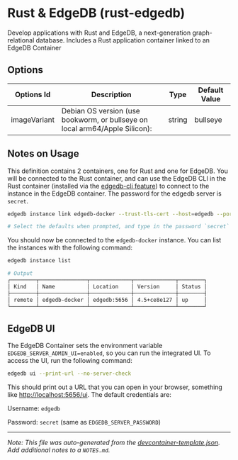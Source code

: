 
# Rust & EdgeDB (rust-edgedb)

Develop applications with Rust and EdgeDB, a next-generation graph-relational database. Includes a Rust application container linked to an EdgeDB Container

## Options

| Options Id | Description | Type | Default Value |
|-----|-----|-----|-----|
| imageVariant | Debian OS version (use bookworm, or bullseye on local arm64/Apple Silicon): | string | bullseye |

## Notes on Usage

This definition contains 2 containers, one for Rust and one for EdgeDB. You will be connected to the Rust container, and can use the EdgeDB CLI in the Rust container (installed via the [edgedb-cli feature](https://github.com/joshuanianji/devcontainer-features/tree/main/src/edgedb-cli)) to connect to the instance in the EdgeDB container. The password for the edgedb server is `secret`.

```bash
edgedb instance link edgedb-docker --trust-tls-cert --host=edgedb --port=5656 --password

# Select the defaults when prompted, and type in the password `secret` when prompted
```

You should now be connected to the `edgedb-docker` instance. You can list the instances with the following command:

```bash
edgedb instance list

# Output
┌────────┬───────────────┬─────────────┬─────────────┬────────┐
│ Kind   │ Name          │ Location    │ Version     │ Status │
├────────┼───────────────┼─────────────┼─────────────┼────────┤
│ remote │ edgedb-docker │ edgedb:5656 │ 4.5+ce8e127 │ up     │
└────────┴───────────────┴─────────────┴─────────────┴────────┘
```

## EdgeDB UI

The EdgeDB Container sets the environment variable `EDGEDB_SERVER_ADMIN_UI=enabled`, so you can run the integrated UI. To access the UI, run the following command:

```bash
edgedb ui --print-url --no-server-check
```

This should print out a URL that you can open in your browser, something like [http://localhost:5656/ui](http://localhost:5656/ui). The default credentials are:

Username: `edgedb`

Password: `secret` (same as `EDGEDB_SERVER_PASSWORD`)


---

_Note: This file was auto-generated from the [devcontainer-template.json](https://github.com/joshuanianji/devcontainer-templates/blob/main/src/rust-edgedb/devcontainer-template.json).  Add additional notes to a `NOTES.md`._
